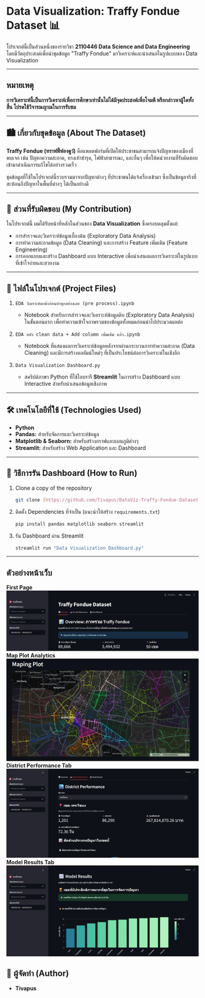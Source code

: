 # Data Visualization: Traffy Fondue Dataset 📊

โปรเจกต์นี้เป็นส่วนหนึ่งของรายวิชา **2110446 Data Science and Data Engineering** โดยมีวัตถุประสงค์เพื่อนำชุดข้อมูล "Traffy Fondue" มาวิเคราะห์และนำเสนอในรูปแบบของ Data Visualization

---

## หมายเหตุ

**การวิเคราะห์นี้เป็นการวิเคราะห์เพื่อการศึกษาเท่านั้นไม่ได้มีจุดประสงค์เพื่อโจมตี หรือกล่าวหาผู้ใดทั้งสิ้น โปรดใช้วิจารณญาณในการรับชม**

---

## 🏙️ เกี่ยวกับชุดข้อมูล (About The Dataset)

**Traffy Fondue (ทราฟฟี่ฟองดูว์)** คือแพลตฟอร์มที่เปิดให้ประชาชนสามารถแจ้งปัญหาของเมืองที่พบเจอ เช่น ปัญหาความสะอาด, ทางเท้าชำรุด, ไฟฟ้าสาธารณะ, และอื่นๆ เพื่อให้หน่วยงานที่รับผิดชอบเข้ามาดำเนินการแก้ไขได้อย่างรวดเร็ว

ชุดข้อมูลที่ใช้ในโปรเจกต์นี้รวบรวมมาจากปัญหาต่างๆ ที่ประชาชนได้แจ้งเรื่องเข้ามา ซึ่งเป็นข้อมูลจริงที่สะท้อนถึงปัญหาในพื้นที่ต่างๆ ได้เป็นอย่างดี

---

## 🎨 ส่วนที่รับผิดชอบ (My Contribution)

ในโปรเจกต์นี้ ผมได้รับหน้าที่หลักในส่วนของ **Data Visualization** ซึ่งครอบคลุมตั้งแต่:

- การสำรวจและวิเคราะห์ข้อมูลเบื้องต้น (Exploratory Data Analysis)
- การทำความสะอาดข้อมูล (Data Cleaning) และการสร้าง Feature เพิ่มเติม (Feature Engineering)
- การออกแบบและสร้าง Dashboard แบบ Interactive เพื่อนำเสนอผลการวิเคราะห์ในรูปแบบที่เข้าใจง่ายและสวยงาม

---

## 📁 ไฟล์ในโปรเจกต์ (Project Files)

1.  `EDA วิเคราะห์ดาต้าก่อนทำทุกอย่างเลย (pre process).ipynb`

    - Notebook สำหรับการสำรวจและวิเคราะห์ข้อมูลดิบ (Exploratory Data Analysis) ในขั้นตอนแรก เพื่อทำความเข้าใจภาพรวมของข้อมูลทั้งหมดก่อนนำไปประมวลผลต่อ

2.  `EDA หลัง clean data + Add column เพิ่มเติม แล้ว.ipynb`

    - Notebook ที่แสดงผลการวิเคราะห์ข้อมูลหลังจากผ่านกระบวนการทำความสะอาด (Data Cleaning) และมีการสร้างคอลัมน์ใหม่ๆ ที่เป็นประโยชน์ต่อการวิเคราะห์ในเชิงลึก

3.  `Data Visualization Dashboard.py`
    - สคริปต์ภาษา Python ที่ใช้ไลบรารี **Streamlit** ในการสร้าง Dashboard แบบ Interactive สำหรับนำเสนอข้อมูลเชิงภาพ

---

## 🛠️ เทคโนโลยีที่ใช้ (Technologies Used)

- **Python**
- **Pandas:** สำหรับจัดการและวิเคราะห์ข้อมูล
- **Matplotlib & Seaborn:** สำหรับสร้างกราฟและแผนภูมิต่างๆ
- **Streamlit:** สำหรับสร้าง Web Application และ Dashboard

---

## 🚀 วิธีการรัน Dashboard (How to Run)

1.  Clone a copy of the repository
    ```bash
    git clone [https://github.com/Tivapus/DataViz-Traffy-Fondue-Dataset.git](https://github.com/Tivapus/DataViz-Traffy-Fondue-Dataset.git)
    ```
2.  ติดตั้ง Dependencies ที่จำเป็น (แนะนำให้สร้าง `requirements.txt`)
    ```bash
    pip install pandas matplotlib seaborn streamlit
    ```
3.  รัน Dashboard ผ่าน Streamlit
    ```bash
    streamlit run "Data Visualization Dashboard.py"
    ```

---

## ตัวอย่างหน้าเว็บ

**First Page**
![FirstPage](/assets/FirstPage.png)
**Map Plot Analytics**
![MapPlot](/assets/MapPlotAnalytic.png)
**District Performance Tab**
![DistrictPermformance](/assets/DistrictPerformanceTab.png)
**Model Results Tab**
![ModelResults](/assets/ModelResults.png)

## 👤 ผู้จัดทำ (Author)

- **Tivapus**
